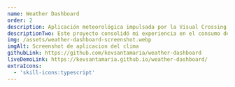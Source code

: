 ```yaml
---
name: Weather Dashboard
order: 2
description: Aplicación meteorológica impulsada por la Visual Crossing Weather API. Ofrece información actual del clima, pronóstico para las próximas 24 horas, gráficos de precipitación y temperatura semanal, y soporte para modo claro/oscuro.
descriptionTwo: Este proyecto consolidó mi experiencia en el consumo de APIs y la implementación de herramientas avanzadas como TanStack Query, Axios, Zustand y Recharts.
img: /assets/weather-dashboard-screenshot.webp
imgAlt: Screenshot de aplicacion del clima
githubLink: https://github.com/kevsantamaria/weather-dashboard
liveDemoLink: https://kevsantamaria.github.io/weather-dashboard/
extraIcons:
  - 'skill-icons:typescript'
---
```

